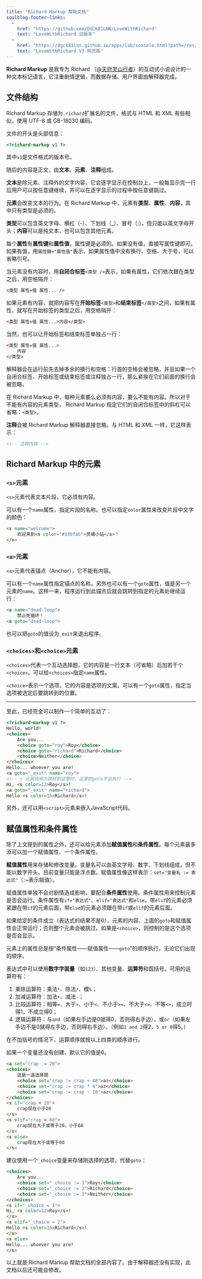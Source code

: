 ```yaml
---
title: "Richard Markup 帮助文档"
soulblog-footer-links:
  -
    href: "https://github.com/DGCK81LNN/LoveWithRichard"
    text: "LoveWithRichard 旧版本"
  -
    href: "https://dgck81lnn.github.io/apps/lab/console.html?path=/res/down/SoulLC/LoveWithRichard.soullc.mjs"
    text: "LoveWithRichard V3 网页版"
---
```


**Richard Markup** 是我专为 Richard （[@天府灵山行者](https://space.bilibili.com/300711293)）的互动式小说设计的一种文本标记语言，它注重剧情逻辑，而数据存储、用户界面由解释器完成。

## 文件结构

Richard Markup 存储为`.richard`扩展名的文件，格式与 HTML 和 XML 有些相似，使用 UTF-8 或 GB-18030 编码。

文件的开头是头部信息：
```html
<?richard-markup v1 ?>
```
其中`v1`是文件格式的版本号。

随后的内容是正文，由**文本**、**元素**、**注释**组成。

**文本**是除元素、注释外的文字内容，它会逐字显示在控制台上，一般每显示完一行后用户可以按任意键继续，并可以在逐字显示的过程中按任意键跳过。

**元素**会改变文本的行为。在 Richard Markup 中，元素有**类型**、**属性**、**内容**，其中只有类型是必须的。

**类型**可以包含英文字母、横杠（-）、下划线（_）、冒号（:），但只能以英文字母开头；**内容**可以是纯文本，也可以包含其他元素。

每个**属性**有**属性键**和**属性值**，属性键是必须的。如果没有值，直接写属性键即可。如果有值，用`属性键="属性值"`表示，如果属性值中没有换行、空格、大于号，可以省略引号。

当元素没有内容时，用**自闭合标签**`<类型 />`表示，如果有属性，它们依次跟在类型之后，用空格隔开：
```html
<类型 属性=值 属性... />
```
如果元素有内容，就把内容写在**开始标签**`<类型>`和**结束标签**`</类型>`之间，如果有属性，就写在开始标签的类型之后，用空格隔开：
```html
<类型 属性=值 属性...>内容</类型>
```
当然，也可以让开始标签和结束标签单独占一行：
```html
<类型 属性=值 属性...>
    内容
</类型>
```
解释器会在运行前先去掉多余的换行和空格：行首的空格会被忽略，并且如果一个自闭合标签、开始标签或结束标签或注释独占一行，那么紧挨在它们前面的换行会被忽略。

在 Richard Markup 中，每种元素要么必须有内容，要么不能有内容。所以对于不能有内容的元素类型， Richard Markup 规定它们的自闭合标签中的斜杠可以省略：`<类型>`。

**注释**会被 Richard Markup 解释器直接忽略。与 HTML 和 XML 一样，它这样表示：
```html
<!-- 注释内容 -->
```

## Richard Markup 中的元素

### `<s>`元素

`<s>`元素代表文本片段，它必须有内容。

可以有一个`name`属性，指定片段的名称。也可以指定`color`属性来改变片段中文字的颜色：

```html
<s name="welcome">
    欢迎来到<s color="#33bfab">灵魂小站</s>！
</s>
```

### `<a>`元素

`<a>`元素代表锚点（Anchor），它不能有内容。

可以有一个`name`属性指定锚点的名称。另外也可以有一个`goto`属性，值是另一个元素的`name`。这样一来，程序运行到此锚点后就会跳转到指定的元素处继续运行：

```html
<a name="dead-loop">
    禁止死循环！
<a goto="dead-loop">
```

也可以把`goto`的值设为`_exit`来退出程序。

### `<choices>`和`<choice>`元素

`<choices>`代表一个互动选择题，它的内容是一行文本（可省略）后加若干个`<choice>`。可以给`<choices>`指定`name`属性。

`<choice>`表示一个选项，它的内容是选项的文案。可以有一个`goto`属性，指定当选项被选定后要跳转到的位置。

----

至此，已经完全可以制作一个简单的互动了：
```html
<?richard-markup v1 ?>
Hello, world!
<choices>
    Are you...
    <choice goto="roy">Roy</choice>
    <choice goto="richard">Richard</choice>
    <choice>Neither</choice>
</choices>
Hello... whoever you are!
<a goto="_exit" name="roy">
<!-- ↑ 从其他地方跳转到这里时，这里的goto不会执行 -->
Hi, <s color=12>Roy</s>!
<a goto="_exit" name="richard">
Hello <s color=15>Richard</s>!
```

另外，还可以用`<script>`元素来嵌入JavaScript代码。

## 赋值属性和条件属性

除了上文提到的属性之外，还可以给元素添加**赋值属性**和**条件属性**。每个元素最多添可以加一个赋值属性、一个条件属性。

**赋值属性**用来存储和修改变量。变量名可以由英文字母、数字、下划线组成，但不能以数字开头。目前变量只能是浮点数。赋值属性像这样表示：`set="变量名 := 表达式"`（`:=`表示赋值）。

赋值属性单独不会对剧情造成影响，要配合**条件属性**使用。条件属性用来控制元素是否会运行。条件属性有`if="表达式"`、`elif="表达式"`和`else`。带`elif`的元素必须紧跟在带`if`的元素后面，带`else`的元素必须跟在带`if`或`elif`的元素后面。

如果给定的条件成立（表达式的结果不是0），元素的内容、上面的`goto`和赋值属性会正常运行；否则整个元素会被跳过。如果是`<choice>`，则控制的是这个选项是否会显示。

元素上的属性总是按“条件属性——赋值属性——`goto`”的顺序执行，无论它们出现的顺序。

表达式中可以使用**数字字面量**（如`123`）、其他变量、**运算符**和圆括号。可用的运算符有：

1. 乘除运算符：乘法`*`、除法`/`、模`%`；
2. 加减运算符：加法`+`、减法`-`；
3. 比较运算符：相等`=`、大于`>`、小于`<`、不小于`>=`、不大于`<=`、不等`<>`，成立时得1，不成立得0；
4. 逻辑运算符：与`and`（如果左手边是0就得0，否则得右手边），或`or`（如果左手边不是0就得左手边，否则得右手边）。（例如`1 and 2`得2，`5 or 0`得5。）

在不加括号的情况下，运算顺序就按以上四类的顺序进行。

如果一个变量还没有创建，默认它的值是0。

```html
<a set="crap := 20">
<choices>
    这是一道选择题
    <choice set="crap := crap + 40">az</choice>
    <choice set="crap := crap * 4">az</choice>
    <choice set="crap := crap - 10">az</choice>
</choices>
<s if="crap < 20">
    crap现在小于20
</s>
<s elif="crap < 60">
    crap现在大于或等于20，小于60
</s>
<s else>
    crap现在大于或等于60
</s>
```

建议使用一个`_choice`变量来存储刚选择的选项，代替`goto`：

```html
<choices>
    Are you...
    <choice set="_choice := 1">Roy</choice>
    <choice set="_choice := 2">Richard</choice>
    <choice set="_choice := 3">Neither</choice>
</choices>
<s if="_choice = 1">
Hi, <s color=12>Roy</s>!
</s>
<s elif="_choice = 2">
Hello <s color=15>Richard</s>!
</s>
<s else>
Hello... whoever you are!
</s>
```

以上就是 Richard Markup 帮助文档的全部内容了。由于解释器还没有实现，此文档以后还可能会修改。
